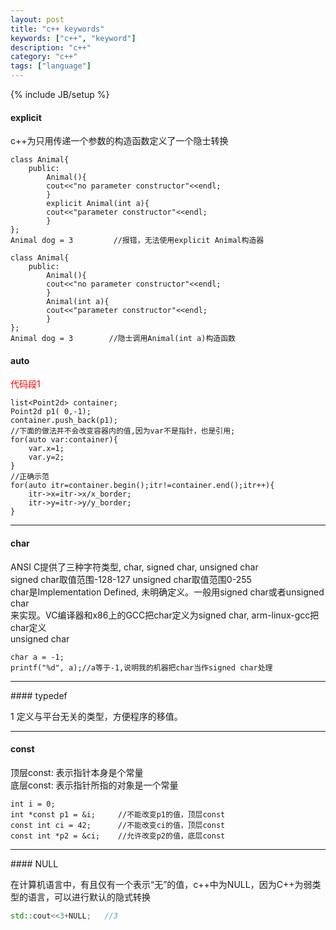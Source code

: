```yaml
---
layout: post
title: "c++ keywords"
keywords: ["c++", "keyword"]
description: "c++"
category: "c++"
tags: ["language"]
---
```

{% include JB/setup %}


#### explicit
c++为只用传递一个参数的构造函数定义了一个隐士转换

```cpp,monokai
class Animal{
	public:
	    Animal(){
        cout<<"no parameter constructor"<<endl;
        }
	    explicit Animal(int a){
	    cout<<"parameter constructor"<<endl;
	    }
};
Animal dog = 3         //报错，无法使用explicit Animal构造器
```

```
class Animal{
	public:
	    Animal(){
        cout<<"no parameter constructor"<<endl;
	    }
	    Animal(int a){
        cout<<"parameter constructor"<<endl;
	    }
};
Animal dog = 3        //隐士调用Animal(int a)构造函数
```


#### auto
<font color="red">代码段1</font>

```
list<Point2d> container;
Point2d p1( 0,-1);
container.push_back(p1);
//下面的做法并不会改变容器内的值,因为var不是指针，也是引用; 
for(auto var:container){ 
	var.x=1;
	var.y=2;
}
//正确示范
for(auto itr=container.begin();itr!=container.end();itr++){
    itr->x=itr->x/x_border;
    itr->y=itr->y/y_border;
}
```
<hr />

#### char
ANSI C提供了三种字符类型, char, signed char, unsigned char<br/>
signed char取值范围-128-127 unsigned char取值范围0-255<br/>
char是Implementation Defined, 未明确定义。一般用signed char或者unsigned char<br/>
来实现。VC编译器和x86上的GCC把char定义为signed char, arm-linux-gcc把char定义<br/>
unsigned char

```
char a = -1;
printf("%d", a);//a等于-1,说明我的机器把char当作signed char处理
```

<hr />
#### typedef

1 定义与平台无关的类型，方便程序的移值。
<hr />

#### const
顶层const: 表示指针本身是个常量<br />
底层const: 表示指针所指的对象是一个常量<br />

```
int i = 0;  
int *const p1 = &i;     //不能改变p1的值，顶层const
const int ci = 42;      //不能改变ci的值，顶层const
const int *p2 = &ci;    //允许改变p2的值，底层const
```
<hr />
#### NULL

在计算机语言中，有且仅有一个表示“无”的值，c++中为NULL，因为C++为弱类型的语言，可以进行默认的隐式转换
```cpp
std::cout<<3+NULL;   //3
```
